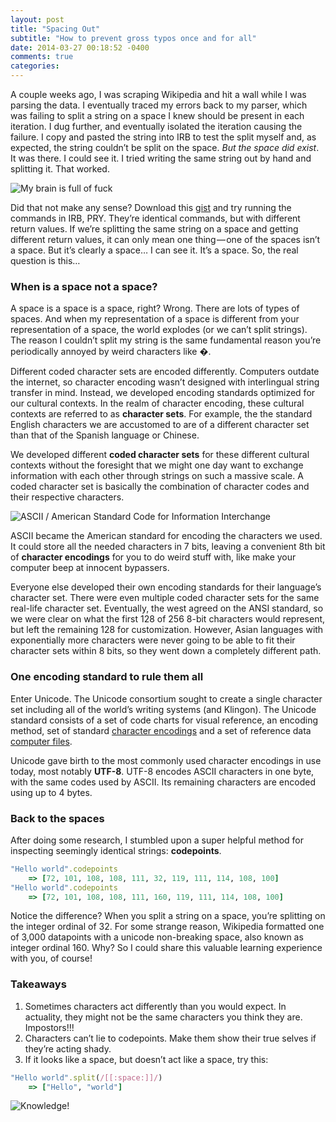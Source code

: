 ```yaml
---
layout: post
title: "Spacing Out"
subtitle: "How to prevent gross typos once and for all"
date: 2014-03-27 00:18:52 -0400
comments: true
categories: 
---
```


A couple weeks ago, I was scraping Wikipedia and hit a wall while I was parsing the data. I eventually traced my errors back to my parser, which was failing to split a string on a space I knew should be present in each iteration. I dug further, and eventually isolated the iteration causing the failure. I copy and pasted the string into IRB to test the split myself and, as expected, the string couldn’t be split on the space. *But the space did exist*. It was there. I could see it. I tried writing the same string out by hand and splitting it. That worked.

![My brain is full of fuck](https://d262ilb51hltx0.cloudfront.net/max/1000/1*O7CIpHjHmv7AvIY6n1izdA.png)

Did that not make any sense? Download this [gist](https://gist.github.com/pat-whitrock/9776536#file-encodings) and try running the commands in IRB, PRY. They’re identical commands, but with different return values. If we’re splitting the same string on a space and getting different return values, it can only mean one thing — one of the spaces isn’t a space. But it’s clearly a space… I can see it. It’s a space. So, the real question is this…

### When is a space not a space?

A space is a space is a space, right? Wrong. There are lots of types of spaces. And when my representation of a space is different from your representation of a space, the world explodes (or we can’t split strings). The reason I couldn’t split my string is the same fundamental reason you’re periodically annoyed by weird characters like �.

Different coded character sets are encoded differently. Computers outdate the internet, so character encoding wasn’t designed with interlingual string transfer in mind. Instead, we developed encoding standards optimized for our cultural contexts. In the realm of character encoding, these cultural contexts are referred to as **character sets**. For example, the the standard English characters we are accustomed to are of a different character set than that of the Spanish language or Chinese.

We developed different **coded character sets** for these different cultural contexts without the foresight that we might one day want to exchange information with each other through strings on such a massive scale. A coded character set is basically the combination of character codes and their respective characters.

![ASCII / American Standard Code for Information Interchange](https://d262ilb51hltx0.cloudfront.net/max/600/1*djp9tqvUr9wA5lPw31lALQ.gif)

ASCII became the American standard for encoding the characters we used. It could store all the needed characters in 7 bits, leaving a convenient 8th bit of **character encodings** for you to do weird stuff with, like make your computer beep at innocent bypassers.

Everyone else developed their own encoding standards for their language’s character set. There were even multiple coded character sets for the same real-life character set. Eventually, the west agreed on the ANSI standard, so we were clear on what the first 128 of 256 8-bit characters would represent, but left the remaining 128 for customization. However, Asian languages with exponentially more characters were never going to be able to fit their character sets within 8 bits, so they went down a completely different path.

### One encoding standard to rule them all

Enter Unicode. The Unicode consortium sought to create a single character set including all of the world’s writing systems (and Klingon). The Unicode standard consists of a set of code charts for visual reference, an encoding method, set of standard [character encodings](http://en.wikipedia.org/wiki/Character_encoding) and a set of reference data [computer files](http://en.wikipedia.org/wiki/Computer_file).

Unicode gave birth to the most commonly used character encodings in use today, most notably **UTF-8**. UTF-8 encodes ASCII characters in one byte, with the same codes used by ASCII. Its remaining characters are encoded using up to 4 bytes.

### Back to the spaces

After doing some research, I stumbled upon a super helpful method for inspecting seemingly identical strings: **codepoints**.

```ruby
"Hello world".codepoints
	=> [72, 101, 108, 108, 111, 32, 119, 111, 114, 108, 100]
"Hello world".codepoints
	=> [72, 101, 108, 108, 111, 160, 119, 111, 114, 108, 100]
```

Notice the difference? When you split a string on a space, you’re splitting on the integer ordinal of 32. For some strange reason, Wikipedia formatted one of 3,000 datapoints with a unicode non-breaking space, also known as integer ordinal 160. Why? So I could share this valuable learning experience with you, of course!

### Takeaways

1. Sometimes characters act differently than you would expect. In actuality, they might not be the same characters you think they are. Impostors!!!
2. Characters can’t lie to codepoints. Make them show their true selves if they’re acting shady.
3. If it looks like a space, but doesn’t act like a space, try this:

```ruby
"Hello world".split(/[[:space:]]/)
	=> ["Hello", "world"]
```

![Knowledge!](https://d262ilb51hltx0.cloudfront.net/max/800/1*2JDxyN3qdMoMx8WYDafyaQ.png)